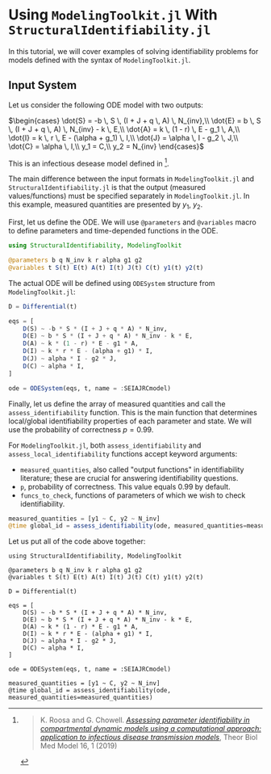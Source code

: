 # Using `ModelingToolkit.jl` With `StructuralIdentifiability.jl`

In this tutorial, we will cover examples of solving identifiability problems for models defined with the syntax of `ModelingToolkit.jl`.

## Input System

Let us consider the following ODE model with two outputs:

$\begin{cases}
    \dot{S} = -b \, S \, (I + J + q \, A) \, N_{inv},\\
    \dot{E} = b \, S \, (I + J + q \, A) \, N_{inv} - k \, E,\\
    \dot{A} = k \, (1 - r) \, E - g_1 \, A,\\
    \dot{I} = k \, r \, E - (\alpha + g_1) \, I,\\
    \dot{J} = \alpha \, I - g_2 \, J,\\
    \dot{C} = \alpha \, I,\\
    y_1 = C,\\
    y_2 = N_{inv}
\end{cases}$

This is an infectious desease model defined in [^1].

The main difference between the input formats in `ModelingToolkit.jl` and `StructuralIdentifiability.jl` is that the output (measured values/functions) must be specified separately in `ModelingToolkit.jl`. In this example, measured quantities are presented by $y_1$, $y_2$.

First, let us define the ODE. We will use `@parameters` and `@variables` macro to define parameters and time-depended functions in the ODE.

```julia
using StructuralIdentifiability, ModelingToolkit

@parameters b q N_inv k r alpha g1 g2
@variables t S(t) E(t) A(t) I(t) J(t) C(t) y1(t) y2(t)
```

The actual ODE will be defined using `ODESystem` structure from `ModelingToolkit.jl`:

```julia
D = Differential(t)

eqs = [
    D(S) ~ -b * S * (I + J + q * A) * N_inv,
    D(E) ~ b * S * (I + J + q * A) * N_inv - k * E,
    D(A) ~ k * (1 - r) * E - g1 * A,
    D(I) ~ k * r * E - (alpha + g1) * I,
    D(J) ~ alpha * I - g2 * J,
    D(C) ~ alpha * I,
]

ode = ODESystem(eqs, t, name = :SEIAJRCmodel)
```

Finally, let us define the array of measured quantities and call the `assess_identifiability` function. This is the main function that determines local/global identifiability properties of each parameter and state. We will use the probability of correctness $p=0.99$.

For `ModelingToolkit.jl`, both `assess_identifiability` and `assess_local_identifiability` functions accept keyword arguments: 

* `measured_quantities`, also called "output functions" in identifiability literature; these are crucial for answering identifiability questions.
* `p`, probability of correctness. This value equals 0.99 by default.
* `funcs_to_check`, functions of parameters of which we wish to check identifiability.

```julia
measured_quantities = [y1 ~ C, y2 ~ N_inv]
@time global_id = assess_identifiability(ode, measured_quantities=measured_quantities)
```

Let us put all of the code above together:

```@repl
using StructuralIdentifiability, ModelingToolkit

@parameters b q N_inv k r alpha g1 g2
@variables t S(t) E(t) A(t) I(t) J(t) C(t) y1(t) y2(t)

D = Differential(t)

eqs = [
    D(S) ~ -b * S * (I + J + q * A) * N_inv,
    D(E) ~ b * S * (I + J + q * A) * N_inv - k * E,
    D(A) ~ k * (1 - r) * E - g1 * A,
    D(I) ~ k * r * E - (alpha + g1) * I,
    D(J) ~ alpha * I - g2 * J,
    D(C) ~ alpha * I,
]

ode = ODESystem(eqs, t, name = :SEIAJRCmodel)

measured_quantities = [y1 ~ C, y2 ~ N_inv]
@time global_id = assess_identifiability(ode, measured_quantities=measured_quantities)
```


[^1]:
    > K. Roosa and G. Chowell. [*Assessing parameter identifiability in compartmental dynamic models using a computational approach: application to infectious disease transmission models*](https://doi.org/10.1186/s12976-018-0097-6), Theor Biol Med Model 16, 1 (2019)